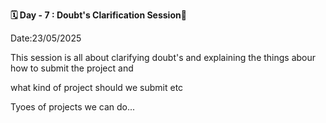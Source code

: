**🗓 Day - 7 : Doubt's Clarification Session🚀**

Date:23/05/2025

This session is all about clarifying doubt's and explaining the things abour how to submit the project and

what kind of project should we submit etc

Tyoes of projects we can do...
